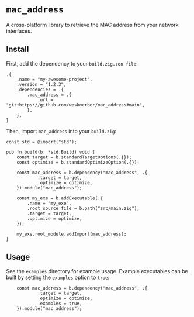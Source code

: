 # `mac_address`

A cross-platform library to retrieve the MAC address from your network
interfaces.

## Install

First, add the dependency to your `build.zig.zon file`:

```zig
.{
    .name = "my-awesome-project",
    .version = "1.2.3",
    .dependencies = .{
        .mac_address = .{
            .url = "git+https://github.com/weskoerber/mac_address#main",
        },
    },
}
```

Then, import `mac_address` into your `build.zig`:

```zig
const std = @import("std");

pub fn build(b: *std.Build) void {
    const target = b.standardTargetOptions(.{});
    const optimize = b.standardOptimizeOption(.{});

    const mac_address = b.dependency("mac_address", .{
            .target = target,
            .optimize = optimize,
    }).module("mac_address");

    const my_exe = b.addExecutable(.{
        .name = "my_exe",
        .root_source_file = b.path("src/main.zig"),
        .target = target,
        .optimize = optimize,
    });

    my_exe.root_module.addImport(mac_address);
}
```

## Usage

See the `examples` directory for example usage. Example executables can be
built by setting the `examples` option to `true`:

```zig
    const mac_address = b.dependency("mac_address", .{
            .target = target,
            .optimize = optimize,
            .examples = true,
    }).module("mac_address");
```
